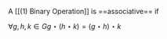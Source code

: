 A [[(1) Binary Operation]] is ==associative== if 

$\forall g, h, k \in G g \star (h \star k) = (g \star h) \star k$
